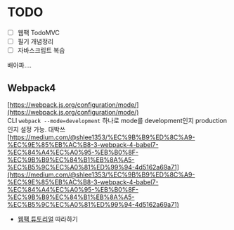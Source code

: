 # TODO
- [ ] 웹팩 TodoMVC
- [ ] 필기 개념정리
- [ ] 자바스크립트 복습

배아파....

## Webpack4

[https://webpack.js.org/configuration/mode/](https://webpack.js.org/configuration/mode/)  
CLI `webpack --mode=development` 하나로 mode를 development인지 production인지 설정 가능. 대박쓰  
[https://medium.com/@shlee1353/%EC%9B%B9%ED%8C%A9-%EC%9E%85%EB%AC%B8-3-webpack-4-babel7-%EC%84%A4%EC%A0%95-%EB%B0%8F-%EC%9B%B9%EC%84%B1%EB%8A%A5-%EC%B5%9C%EC%A0%81%ED%99%94-4d5162a69a71](https://medium.com/@shlee1353/%EC%9B%B9%ED%8C%A9-%EC%9E%85%EB%AC%B8-3-webpack-4-babel7-%EC%84%A4%EC%A0%95-%EB%B0%8F-%EC%9B%B9%EC%84%B1%EB%8A%A5-%EC%B5%9C%EC%A0%81%ED%99%94-4d5162a69a71)

- [웹팩 튜토리얼](https://webpack.js.org/guides/getting-started/#creating-a-bundle) 따라하기
